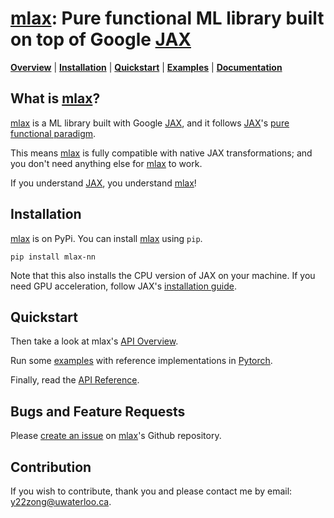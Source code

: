 # [mlax]: Pure functional ML library built on top of Google [JAX]

[**Overview**](#overview)
| [**Installation**](#installation)
| [**Quickstart**](#quickstart)
| [**Examples**](https://github.com/zongyf02/mlax/tree/main/examples)
| [**Documentation**](https://mlax.readthedocs.io/en/latest/)

## What is [mlax]?<a id="overview"></a>
[mlax] is a ML library built with Google [JAX], and it follows [JAX]'s
[pure functional paradigm](https://jax.readthedocs.io/en/latest/notebooks/Common_Gotchas_in_JAX.html#pure-functions).

This means [mlax] is fully compatible with native JAX transformations; and you
don't need anything else for [mlax] to work.

If you understand [JAX], you understand [mlax]!

## Installation<a id="installation"></a>
[mlax] is on PyPi. You can install [mlax] using `pip`.

```pip install mlax-nn```

Note that this also installs the CPU version of JAX on your machine. If you need
GPU acceleration, follow JAX's [installation guide](https://github.com/google/jax#installation).

## Quickstart<a id="quickstart"></a>
Then take a look at mlax's [API Overview](https://mlax.readthedocs.io/en/latest/overview.html).

Run some [examples](https://github.com/zongyf02/mlax/tree/main/examples) with
reference implementations in [Pytorch].

Finally, read the [API Reference](https://mlax.readthedocs.io/en/latest/apidocs/modules.html).

## Bugs and Feature Requests
Please [create an issue](https://github.com/zongyf02/mlax/issues) on [mlax]'s
Github repository.

## Contribution
If you wish to contribute, thank you and please contact me by email:
y22zong@uwaterloo.ca.

[mlax]: https://github.com/zongyf02/mlax
[JAX]: https://github.com/google/jax
[Tensorflow]: https://www.tensorflow.org/
[Pytorch]: https://pytorch.org/
